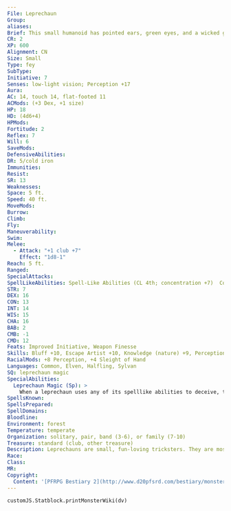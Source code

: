 ```yaml
---
File: Leprechaun
Group: 
aliases: 
Brief: This small humanoid has pointed ears, green eyes, and a wicked grin. He carries a bottle in one hand and a club in the other.
CR: 2
XP: 600
Alignment: CN
Size: Small
Type: fey
SubType: 
Initiative: 7
Senses: low-light vision; Perception +17
Aura: 
AC: 14, touch 14, flat-footed 11
ACMods: (+3 Dex, +1 size)
HP: 18
HD: (4d6+4)
HPMods: 
Fortitude: 2
Reflex: 7
Will: 6
SaveMods: 
DefensiveAbilities: 
DR: 5/cold iron
Immunities: 
Resist: 
SR: 13
Weaknesses: 
Space: 5 ft.
Speed: 40 ft.
MoveMods: 
Burrow: 
Climb: 
Fly: 
Maneuverability: 
Swim: 
Melee: 
  - Attack: "+1 club +7"
    Effect: "1d8-1"
Reach: 5 ft.
Ranged: 
SpecialAttacks: 
SpellLikeAbilities: Spell-Like Abilities (CL 4th; concentration +7)  Constant-shillelagh At will-dancing lights, ghost sound (DC 13), invisibility (self only), mage hand, major image (visual and auditory elements only, DC 16), prestidigitation, ventriloquism (DC 14)  3/day-color spray (DC 14), fabricate (1 cubic foot of material only)  1/day-major creation
STR: 7
DEX: 16
CON: 13
INT: 14
WIS: 15
CHA: 16
BAB: 2
CMB: -1
CMD: 12
Feats: Improved Initiative, Weapon Finesse
Skills: Bluff +10, Escape Artist +10, Knowledge (nature) +9, Perception +17, Perform (comedy) +8, Perform (dance) +8, Sense Motive +9, Sleight of Hand +14, Stealth +14
RacialMods: +8 Perception, +4 Sleight of Hand
Languages: Common, Elven, Halfling, Sylvan
SQ: leprechaun magic
SpecialAbilities:
  Leprechaun Magic (Sp): >
    When a leprechaun uses any of its spelllike abilities to deceive, trick, or humiliate a creature (at the GM's discretion), the spell-like ability resolves at caster level 8th rather than 4th. If a leprechaun uses its spell-like abilities in this manner, it has a bonus of +11 on concentration checks.
SpellsKnown: 
SpellsPrepared: 
SpellDomains: 
Bloodline: 
Environment: forest
Temperature: temperate
Organization: solitary, pair, band (3-6), or family (7-10)
Treasure: standard (club, other treasure)
Description: Leprechauns are small, fun-loving tricksters. They are most commonly found in forests and share the close connection with nature that is possessed by most fey creatures. Leprechauns love playing tricks on unknowing passersby-almost as much as they love a fine bottle of wine and a plateful of hot food in their bellies. They often steal something of worth from adventurers just to provoke a chase. Using their ability to disappear at will to its full potential, they wait until their victims appear to be about to give up the chase before reappearing once more to let the chase resume. They are not greedy creatures, and eventually drop what they've stolen, slipping away while their angry pursuers claim the lost property. The exception is gold- leprechauns love gold and often hoard it in secret, hidden places. It is rumored that a person who finds a gold coin in the forest and returns it to the leprechaun that dropped it will be granted a wish as a reward. Unfortunately, these rumors are false-likely perpetuated by the leprechauns themselves in order to trick others into bringing them gold.  Leprechauns prefer not to kill other creatures unless the ones attacking them are malicious or known enemies of the forest or fey. They often use their powers to befuddle and annoy evil folk, tricking creatures such as goblins and orcs into thinking a forest is haunted.
Race: 
Class: 
MR: 
Copyright:
  Content: '[PFRPG Bestiary 2](http://www.d20pfsrd.com/bestiary/monster-listings/fey/leprechaun)'
---
```

```dataviewjs
customJS.Statblock.printMonsterWiki(dv)
```
